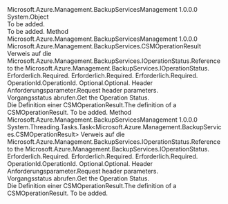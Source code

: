 <Type Name="OperationStatusExtensions" FullName="Microsoft.Azure.Management.BackupServices.OperationStatusExtensions">
  <TypeSignature Language="C#" Value="public static class OperationStatusExtensions" />
  <TypeSignature Language="ILAsm" Value=".class public auto ansi abstract sealed beforefieldinit OperationStatusExtensions extends System.Object" />
  <TypeSignature Language="DocId" Value="T:Microsoft.Azure.Management.BackupServices.OperationStatusExtensions" />
  <TypeSignature Language="VB.NET" Value="Public Module OperationStatusExtensions" />
  <TypeSignature Language="F#" Value="type OperationStatusExtensions = class" />
  <AssemblyInfo>
    <AssemblyName>Microsoft.Azure.Management.BackupServicesManagement</AssemblyName>
    <AssemblyVersion>1.0.0.0</AssemblyVersion>
  </AssemblyInfo>
  <Base>
    <BaseTypeName>System.Object</BaseTypeName>
  </Base>
  <Interfaces />
  <Docs>
    <summary>To be added.</summary>
    <remarks>To be added.</remarks>
  </Docs>
  <Members>
    <Member MemberName="CSMGet">
      <MemberSignature Language="C#" Value="public static Microsoft.Azure.Management.BackupServices.CSMOperationResult CSMGet (this Microsoft.Azure.Management.BackupServices.IOperationStatus operations, string resourceGroupName, string resourceName, string operationId, Microsoft.Azure.Management.BackupServices.Models.CustomRequestHeaders customRequestHeaders);" />
      <MemberSignature Language="ILAsm" Value=".method public static hidebysig class Microsoft.Azure.Management.BackupServices.CSMOperationResult CSMGet(class Microsoft.Azure.Management.BackupServices.IOperationStatus operations, string resourceGroupName, string resourceName, string operationId, class Microsoft.Azure.Management.BackupServices.Models.CustomRequestHeaders customRequestHeaders) cil managed" />
      <MemberSignature Language="DocId" Value="M:Microsoft.Azure.Management.BackupServices.OperationStatusExtensions.CSMGet(Microsoft.Azure.Management.BackupServices.IOperationStatus,System.String,System.String,System.String,Microsoft.Azure.Management.BackupServices.Models.CustomRequestHeaders)" />
      <MemberSignature Language="F#" Value="static member CSMGet : Microsoft.Azure.Management.BackupServices.IOperationStatus * string * string * string * Microsoft.Azure.Management.BackupServices.Models.CustomRequestHeaders -&gt; Microsoft.Azure.Management.BackupServices.CSMOperationResult" Usage="Microsoft.Azure.Management.BackupServices.OperationStatusExtensions.CSMGet (operations, resourceGroupName, resourceName, operationId, customRequestHeaders)" />
      <MemberType>Method</MemberType>
      <AssemblyInfo>
        <AssemblyName>Microsoft.Azure.Management.BackupServicesManagement</AssemblyName>
        <AssemblyVersion>1.0.0.0</AssemblyVersion>
      </AssemblyInfo>
      <ReturnValue>
        <ReturnType>Microsoft.Azure.Management.BackupServices.CSMOperationResult</ReturnType>
      </ReturnValue>
      <Parameters>
        <Parameter Name="operations" Type="Microsoft.Azure.Management.BackupServices.IOperationStatus" RefType="this" />
        <Parameter Name="resourceGroupName" Type="System.String" />
        <Parameter Name="resourceName" Type="System.String" />
        <Parameter Name="operationId" Type="System.String" />
        <Parameter Name="customRequestHeaders" Type="Microsoft.Azure.Management.BackupServices.Models.CustomRequestHeaders" />
      </Parameters>
      <Docs>
        <param name="operations">
            <span data-ttu-id="b14a1-101">Verweis auf die Microsoft.Azure.Management.BackupServices.IOperationStatus.</span><span class="sxs-lookup"><span data-stu-id="b14a1-101">Reference to the Microsoft.Azure.Management.BackupServices.IOperationStatus.</span></span>
            </param>
        <param name="resourceGroupName">
            <span data-ttu-id="b14a1-102">Erforderlich.</span><span class="sxs-lookup"><span data-stu-id="b14a1-102">Required.</span></span>
            </param>
        <param name="resourceName">
            <span data-ttu-id="b14a1-103">Erforderlich.</span><span class="sxs-lookup"><span data-stu-id="b14a1-103">Required.</span></span>
            </param>
        <param name="operationId">
            <span data-ttu-id="b14a1-104">Erforderlich.</span><span class="sxs-lookup"><span data-stu-id="b14a1-104">Required.</span></span> <span data-ttu-id="b14a1-105">OperationId.</span><span class="sxs-lookup"><span data-stu-id="b14a1-105">OperationId.</span></span>
            </param>
        <param name="customRequestHeaders">
            <span data-ttu-id="b14a1-106">Optional.</span><span class="sxs-lookup"><span data-stu-id="b14a1-106">Optional.</span></span> <span data-ttu-id="b14a1-107">Header Anforderungsparameter.</span><span class="sxs-lookup"><span data-stu-id="b14a1-107">Request header parameters.</span></span>
            </param>
        <summary>
            <span data-ttu-id="b14a1-108">Vorgangsstatus abrufen.</span><span class="sxs-lookup"><span data-stu-id="b14a1-108">Get the Operation Status.</span></span>
            </summary>
        <returns>
            <span data-ttu-id="b14a1-109">Die Definition einer CSMOperationResult.</span><span class="sxs-lookup"><span data-stu-id="b14a1-109">The definition of a CSMOperationResult.</span></span>
            </returns>
        <remarks>To be added.</remarks>
      </Docs>
    </Member>
    <Member MemberName="CSMGetAsync">
      <MemberSignature Language="C#" Value="public static System.Threading.Tasks.Task&lt;Microsoft.Azure.Management.BackupServices.CSMOperationResult&gt; CSMGetAsync (this Microsoft.Azure.Management.BackupServices.IOperationStatus operations, string resourceGroupName, string resourceName, string operationId, Microsoft.Azure.Management.BackupServices.Models.CustomRequestHeaders customRequestHeaders);" />
      <MemberSignature Language="ILAsm" Value=".method public static hidebysig class System.Threading.Tasks.Task`1&lt;class Microsoft.Azure.Management.BackupServices.CSMOperationResult&gt; CSMGetAsync(class Microsoft.Azure.Management.BackupServices.IOperationStatus operations, string resourceGroupName, string resourceName, string operationId, class Microsoft.Azure.Management.BackupServices.Models.CustomRequestHeaders customRequestHeaders) cil managed" />
      <MemberSignature Language="DocId" Value="M:Microsoft.Azure.Management.BackupServices.OperationStatusExtensions.CSMGetAsync(Microsoft.Azure.Management.BackupServices.IOperationStatus,System.String,System.String,System.String,Microsoft.Azure.Management.BackupServices.Models.CustomRequestHeaders)" />
      <MemberSignature Language="F#" Value="static member CSMGetAsync : Microsoft.Azure.Management.BackupServices.IOperationStatus * string * string * string * Microsoft.Azure.Management.BackupServices.Models.CustomRequestHeaders -&gt; System.Threading.Tasks.Task&lt;Microsoft.Azure.Management.BackupServices.CSMOperationResult&gt;" Usage="Microsoft.Azure.Management.BackupServices.OperationStatusExtensions.CSMGetAsync (operations, resourceGroupName, resourceName, operationId, customRequestHeaders)" />
      <MemberType>Method</MemberType>
      <AssemblyInfo>
        <AssemblyName>Microsoft.Azure.Management.BackupServicesManagement</AssemblyName>
        <AssemblyVersion>1.0.0.0</AssemblyVersion>
      </AssemblyInfo>
      <ReturnValue>
        <ReturnType>System.Threading.Tasks.Task&lt;Microsoft.Azure.Management.BackupServices.CSMOperationResult&gt;</ReturnType>
      </ReturnValue>
      <Parameters>
        <Parameter Name="operations" Type="Microsoft.Azure.Management.BackupServices.IOperationStatus" RefType="this" />
        <Parameter Name="resourceGroupName" Type="System.String" />
        <Parameter Name="resourceName" Type="System.String" />
        <Parameter Name="operationId" Type="System.String" />
        <Parameter Name="customRequestHeaders" Type="Microsoft.Azure.Management.BackupServices.Models.CustomRequestHeaders" />
      </Parameters>
      <Docs>
        <param name="operations">
            <span data-ttu-id="b14a1-110">Verweis auf die Microsoft.Azure.Management.BackupServices.IOperationStatus.</span><span class="sxs-lookup"><span data-stu-id="b14a1-110">Reference to the Microsoft.Azure.Management.BackupServices.IOperationStatus.</span></span>
            </param>
        <param name="resourceGroupName">
            <span data-ttu-id="b14a1-111">Erforderlich.</span><span class="sxs-lookup"><span data-stu-id="b14a1-111">Required.</span></span>
            </param>
        <param name="resourceName">
            <span data-ttu-id="b14a1-112">Erforderlich.</span><span class="sxs-lookup"><span data-stu-id="b14a1-112">Required.</span></span>
            </param>
        <param name="operationId">
            <span data-ttu-id="b14a1-113">Erforderlich.</span><span class="sxs-lookup"><span data-stu-id="b14a1-113">Required.</span></span> <span data-ttu-id="b14a1-114">OperationId.</span><span class="sxs-lookup"><span data-stu-id="b14a1-114">OperationId.</span></span>
            </param>
        <param name="customRequestHeaders">
            <span data-ttu-id="b14a1-115">Optional.</span><span class="sxs-lookup"><span data-stu-id="b14a1-115">Optional.</span></span> <span data-ttu-id="b14a1-116">Header Anforderungsparameter.</span><span class="sxs-lookup"><span data-stu-id="b14a1-116">Request header parameters.</span></span>
            </param>
        <summary>
            <span data-ttu-id="b14a1-117">Vorgangsstatus abrufen.</span><span class="sxs-lookup"><span data-stu-id="b14a1-117">Get the Operation Status.</span></span>
            </summary>
        <returns>
            <span data-ttu-id="b14a1-118">Die Definition einer CSMOperationResult.</span><span class="sxs-lookup"><span data-stu-id="b14a1-118">The definition of a CSMOperationResult.</span></span>
            </returns>
        <remarks>To be added.</remarks>
      </Docs>
    </Member>
  </Members>
</Type>